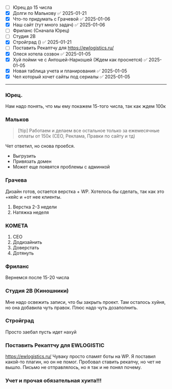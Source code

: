 - [ ] Юрец до 15 числа
- [x] Долги по Малькову ✅ 2025-01-21
- [x] Что-то придумать с Грачевой ✅ 2025-01-06
- [x] Наш сайт (тут много задач) ✅ 2025-01-06
- [ ] Фриланс (Сначала Юрец) 
- [ ] Студия 2В
- [x] Стройград () ✅ 2025-01-21
- [ ] Поставить Рекаптчу для https://ewlogistics.ru/
- [x] Олеся хотела созвон ✅ 2025-01-05
- [x] Хуй пойми че с Антошей-Наркошей (Ждем как проснется) ✅ 2025-01-05
- [x] Новая таблица учета и планирования ✅ 2025-01-05
- [x] Чел который хочет сайты под сериалы ✅ 2025-01-05

---
### Юрец. 
Нам надо понять, что мы ему покажем 15-того числа, так как ждем 100к

### Мальков
>[!tip] Работаем и делаем все остальное только за ежемесячные оплаты от 150к (СЕО, Реклама, Правки по сайту и тд)

Чет ответил, но снова проебся.
- Выгрузить
- Привязать домен 
- Может еще появятся проблемы с админкой


### Грачева
Дизайн готов, остается верстка + WP. Хотелось бы сделать, так как это +кейс и +от нее клиенты. 

1. Верстка 2-3 недели
2. Натяжка неделя
### KOMETA 
1. СЕО
2. Додизайнить
3. Доверстать
4. Дотянуть


### Фриланс
Вернемся после 15-20 числа

### Студия 2В (Киношники)
Мне надо освежить записи, что бы закрыть проект. Там осталось хуйня, но она добавила чуть правок. Плюс надо чуть дозаполнить.

### Стройград
Просто заебал пусть идет нахуй

### Поставить Рекаптчу для EWLOGISTIC
https://ewlogistics.ru/ Чуваку просто спамят боты на WP. Я поставил какой-то плагин, но он не помог. Пробовал ставить рекапчу, но чет не вышло. Письмо не отправлялось, но я так и не понял почему.

### Учет и прочая обязательная хуита!!!
